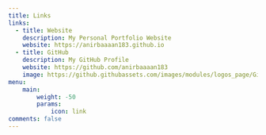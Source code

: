 ```yaml
---
title: Links
links:
  - title: Website
    description: My Personal Portfolio Website
    website: https://anirbaaaan183.github.io
  - title: GitHub
    description: My GitHub Profile
    website: https://github.com/anirbaaaan183
    image: https://github.githubassets.com/images/modules/logos_page/GitHub-Mark.png
menu:
    main: 
        weight: -50
        params:
            icon: link
comments: false
---
```

